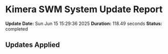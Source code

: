 # Kimera SWM System Update Report

**Update Date:** Sun Jun 15 15:29:36 2025
**Duration:** 118.49 seconds
**Status:** completed

## Updates Applied

